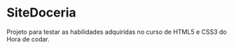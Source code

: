 # SiteDoceria
Projeto para testar as habilidades adquiridas no curso de HTML5 e CSS3 do Hora de codar.
